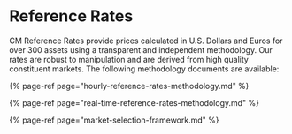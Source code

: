 # Reference Rates

CM Reference Rates provide prices calculated in U.S. Dollars and Euros for over 300 assets using a transparent and independent methodology. Our rates are robust to manipulation and are derived from high quality constituent markets. The following methodology documents are available: 

{% page-ref page="hourly-reference-rates-methodology.md" %}

{% page-ref page="real-time-reference-rates-methodology.md" %}

{% page-ref page="market-selection-framework.md" %}



